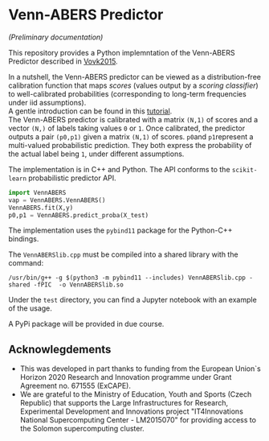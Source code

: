 # Venn-ABERS Predictor
*(Preliminary documentation)*

This repository provides a Python implemntation of the Venn-ABERS Predictor described in
[Vovk2015](http://alrw.net/articles/13.pdf).

In a nutshell, the Venn-ABERS predictor can be viewed as a distribution-free calibration function that maps *scores* (values output by a *scoring classifier*) to well-calibrated probabilities (corresponding to long-term frequencies under iid assumptions).    
A gentle introduction can be found in this [tutorial](https://cml.rhul.ac.uk/people/ptocca/HomePage/Toccaceli_CP___Venn_Tutorial.pdf).    
The Venn-ABERS predictor is calibrated with a matrix `(N,1)` of scores and a vector `(N,)` of labels taking values `0` or `1`.
Once calibrated, the predictor outputs a pair `(p0,p1)` given a matrix `(N,1)` of scores.
`p0`and `p1`represent a multi-valued probabilistic prediction. They both express the probability of the actual label being `1`, under different assumptions.

The implementation is in C++ and Python. The API conforms to the `scikit-learn` probabilistic predictor API.

```python
import VennABERS
vap = VennABERS.VennABERS()
VennABERS.fit(X,y)
p0,p1 = VennABERS.predict_proba(X_test)
```

The implementation uses the `pybind11` package for the Python-C++ bindings.

The `VennABERSlib.cpp` must be compiled into a shared library with the command:
```
/usr/bin/g++ -g $(python3 -m pybind11 --includes) VennABERSlib.cpp -shared -fPIC  -o VennABERSlib.so
```

Under the `test` directory, you can find a Jupyter notebook with an example of the usage.

A PyPi package will be provided in due course.


## Acknowlegdements
* This was developed in part thanks to funding from the European Union`s Horizon 2020 Research and Innovation programme under Grant Agreement no. 671555 (ExCAPE). 
* We are grateful to the Ministry of Education, Youth and Sports (Czech Republic) that supports the Large Infrastructures for Research, Experimental Development and Innovations project "IT4Innovations National Supercomputing Center - LM2015070" for providing access to the Solomon supercomputing cluster.
